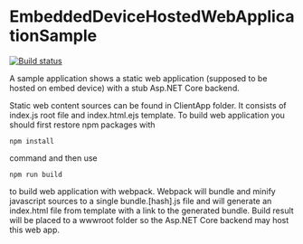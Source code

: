 # EmbeddedDeviceHostedWebApplicationSample
[![Build status](https://ci.appveyor.com/api/projects/status/iyi90mnycjl9dtuw?svg=true)](https://ci.appveyor.com/project/sergeyo/embeddeddevicehostedwebapplicationsample)

A sample application shows a static web application (supposed to be hosted on embed device) with a stub Asp.NET Core backend.

Static web content sources can be found in ClientApp folder. It consists of index.js root file and index.html.ejs template. To build web application you should first restore npm packages with 
    
    npm install

command and then use

    npm run build

to build web application with webpack. Webpack will bundle and minify javascript sources to a single bundle.[hash].js file and will generate an index.html file from template with a link to the generated bundle. Build result will be placed to a wwwroot folder so the Asp.NET Core backend may host this web app.
